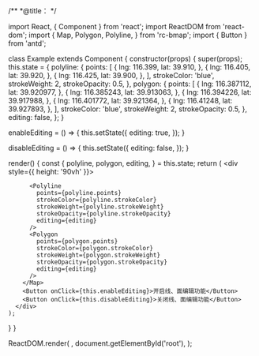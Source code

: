 /**
 *@title：
 */

import React, { Component } from 'react';
import ReactDOM from 'react-dom';
import {
  Map, Polygon, Polyline,
} from 'rc-bmap';
import { Button } from 'antd';

class Example extends Component {
  constructor(props) {
    super(props);
    this.state = {
      polyline: {
        points: [
          {
            lng: 116.399,
            lat: 39.910,
          },
          {
            lng: 116.405,
            lat: 39.920,
          },
          {
            lng: 116.425,
            lat: 39.900,
          },
        ],
        strokeColor: 'blue',
        strokeWeight: 2,
        strokeOpacity: 0.5,
      },
      polygon: {
        points: [
          {
            lng: 116.387112,
            lat: 39.920977,
          }, {
            lng: 116.385243,
            lat: 39.913063,
          },
          {
            lng: 116.394226,
            lat: 39.917988,
          },
          {
            lng: 116.401772,
            lat: 39.921364,
          },
          {
            lng: 116.41248,
            lat: 39.927893,
          },
        ],
        strokeColor: 'blue',
        strokeWeight: 2,
        strokeOpacity: 0.5,
      },
      editing: false,
    };
  }

  enableEditing = () => {
    this.setState({
      editing: true,
    });
  }

  disableEditing = () => {
    this.setState({
      editing: false,
    });
  }

  render() {
    const {
      polyline, polygon, editing,
    } = this.state;
    return (
      <div style={{ height: '90vh' }}>
        <Map
          ak="dbLUj1nQTvDvKXkov5fhnH5HIE88RUEO"
          scrollWheelZoom
        >

          <Polyline
            points={polyline.points}
            strokeColor={polyline.strokeColor}
            strokeWeight={polyline.strokeWeight}
            strokeOpacity={polyline.strokeOpacity}
            editing={editing}
          />
          <Polygon
            points={polygon.points}
            strokeColor={polygon.strokeColor}
            strokeWeight={polygon.strokeWeight}
            strokeOpacity={polygon.strokeOpacity}
            editing={editing}
          />
        </Map>
        <Button onClick={this.enableEditing}>开启线、面编辑功能</Button>
        <Button onClick={this.disableEditing}>关闭线、面编辑功能</Button>
      </div>
    );
  }
}

ReactDOM.render(
  <Example />,
  document.getElementById('root'),
);

